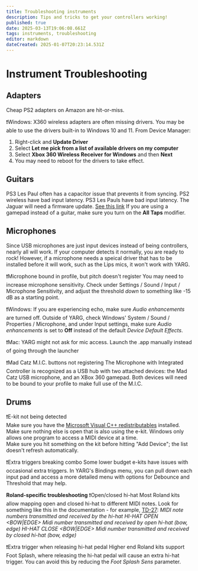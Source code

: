 ```yaml
---
title: Troubleshooting instruments
description: Tips and tricks to get your controllers working!
published: true
date: 2025-03-13T19:06:08.661Z
tags: instruments, troubleshooting
editor: markdown
dateCreated: 2025-01-07T20:23:14.531Z
---
```


# Instrument Troubleshooting
## Adapters

Cheap PS2 adapters on Amazon are hit-or-miss.

❗Windows: X360 wireless adapters are often missing drivers.  You may be able to use the drivers built-in to Windows 10 and 11.  From Device Manager:
1. Right-click and **Update Driver**
2. Select **Let me pick from a list of available drivers on my computer**
3. Select **Xbox 360 Wireless Receiver for Windows** and then **Next**
4. You may need to reboot for the drivers to take effect.

## Guitars

PS3 Les Paul often has a capacitor issue that prevents it from syncing.
PS2 wireless have bad input latency.
PS3 Les Pauls have bad input latency.
The Jaguar will need a firmware update. <a href="https://harmonix.zendesk.com/hc/en-us/articles/115004839308-MANDATORY-Xbox-One-Jaguar-guitar-controller-firmware-update">See this link</a>
If you are using a gamepad instead of a guitar, make sure you turn on the **All Taps** modifier.

## Microphones

Since USB microphones are just input devices instead of being controllers, nearly all will work. If your computer detects it normally, you are ready to rock! However, if a microphone needs a speical driver that has to be installed before it will work, such as the Lips mics, it won't work with YARG.

❗Microphone bound in profile, but pitch doesn't register
You may need to increase microphone sensitivity.  Check under Settings / Sound / Input / Microphone Sensitivity, and adjust the threshold *down* to something like -15 dB as a starting point.

❗Windows: If you are experiencing echo, make sure *Audio enhancements* are turned off.  Outside of YARG, check Windows' System / Sound / Properties / Microphone, and under Input settings, make sure *Audio enhancements* is set to **Off** instead of the default *Device Default Effects*.

❗Mac: YARG might not ask for mic access. Launch the .app manually instead of going through the launcher

❗Mad Catz M.I.C. buttons not registering
The Microphone with Integrated Controller is recognized as a USB hub with two attached devices: the Mad Catz USB microphone, and an XBox 360 gamepad. Both devices will need to be bound to your profile to make full use of the M.I.C.

## Drums

❗E-kit not being detected  
Make sure you have the [Microsoft Visual C++ redistributables](https://learn.microsoft.com/en-us/cpp/windows/latest-supported-vc-redist?view=msvc-170) installed.
Make sure nothing else is open that is also using the e-kit. Windows only allows one program to access a MIDI device at a time.  
Make sure you hit something on the kit before hitting "Add Device"; the list doesn't refresh automatically.

❗Extra triggers breaking combo
Some lower budget e-kits have issues with occasional extra triggers.  In YARG's Bindings menu, you can pull down each input pad and access a more detailed menu with options for Debounce and Threshold that may help.

**Roland-specific troubleshooting**
❗Open/closed hi-hat
Most Roland kits allow mapping open and closed hi-hat to different MIDI notes.  Look for something like this in the documentation - for example, [TD-27](https://static.roland.com/assets/media/pdf/TD-27_Data_List_eng04_W.pdf):
*MIDI note numbers transmitted and received by the hi-hat
HI-HAT OPEN <BOW|EDGE>  Midi number transmitted and received by open hi-hat (bow, edge)
HI-HAT CLOSE <BOW|EDGE>  Midi number transmitted and received by closed hi-hat (bow, edge)*

❗Extra trigger when releasing hi-hat pedal
Higher end Roland kits support Foot Splash, where releasing the hi-hat pedal will cause an extra hi-hat trigger.  You can avoid this by reducing the *Foot Splash Sens* parameter.
